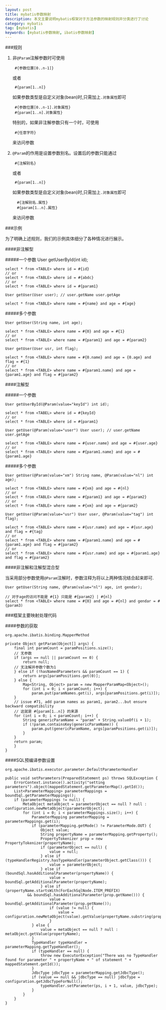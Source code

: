 ```yaml
---
layout: post
title: mybatis参数映射
description: 本文主要说明mybatis框架对于方法参数的映射规则并分类进行了讨论
category: mybatis
tag: [mybatis]
keywords: [mybatis参数映射, ibatis参数映射]
---
```


###规则 

1. 非`@Param`注解参数时可使用

        #{参数位置[0..n-1]}
        
    或者
    
        #{param[1..n]}
    
    如果参数类型是自定义对象(bean)时,只需加上`.对象属性`即可
    
        #{参数位置[0..n-1].对象属性}
        #{param[1..n].对象属性}
        
    特别的，如果非注解参数只有一个时，可使用
        
        #{任意字符}
        
    来访问参数
    
2. `@Param`的作用是设置参数别名。设置后的参数只能通过
        
        #{注解别名}
            
    或者
    
        #{param[1..n]}     
    
    如果参数类型是自定义对象(bean)时,只需加上`.对象属性`即可
    
         #{注解别名.属性}
         #{param[1..n].属性}

    来访问参数
    
###示例

为了明确上述规则，我们的示例具体细分了各种情况进行展示。

####非注解型

#####一个参数
    User getUserById(int id);
    
    select * from <TABLE> where id = #{id}
    // or
    select * from <TABLE> where id = #{abdc}
    // or
    select * from <TABLE> where id = #{param1}
    
    User getUser(User user); // user.getName user.getAge 
    
    select * from <TABLE> where name = #{name} and age = #{age}
    
#####多个参数

    User getUser(String name, int age);  
        
    select * from <TABLE> where name = #{0} and age = #{1}  
    // or  
    select * from <TABLE> where name = #{param1} and age = #{param2}  
     
    User getUser(User usr, int flag);  
    
    select * from <TABLE> where name = #{0.name} and age = {0.age} and flag = #{1}  
    // or  
    select * from <TABLE> where name = #{param1.name} and age = {param1.age} and flag = #{param2}
    
####注解型

#####一个参数
 
    User getUserById(@Param(value="keyId") int id);  

    select * from <TABEL> where id = #{keyId}  
    // or  
    select * from <TABLE> where id = #{param1}  
         
    User getUser(@Param(value="user") User user); // user.getName user.getAge  
    
    select * from <TABLE> where name = #{user.name} and age = #{user.age}  
    // or  
    select * from <TABLE> where name = #{param1.name} and age = #{param1.age}

#####多个参数

    User getUser(@Param(value="xm") String name, @Param(value="nl") int age);  

    select * from <TABLE> where name = #{xm} and age = #{nl}  
    // or  
    select * from <TABLE> where name = #{param1} and age = #{param2}  
    // or  
    select * from <TABLE> where name = #{xm} and age = #{param2}  
  
    User getUser(@Param(value="usr") User user, @Param(value="tag") int flag); 
    
    select * from <TABLE> where name = #{usr.name} and age = #{usr.age} and flag = #{tag}  
    // or  
    select * from <TABLE> where name = #{param1.name} and age = #{param1.age} and flag = #{param2}  
    // or  
    select * from <TABLE> where name = #{usr.name} and age = #{param1.age} and flag = #{param2}

####非注解和注解型混合型

当采用部分参数使用`@Param`注解时，参数注释为将以上两种情况结合起来即可.

    User getUser(String name, @Param(value="nl") age, int gendar);  
  
    // 对于age的访问不能是 #{1} 只能是 #{param2} | #{nl}  
    select * from <TABLE> where name = #{0} and age = #{nl} and gendar = #{param3)

###框架主要映射处理代码

####参数的获取

`org.apache.ibatis.binding.MapperMethod`

    private Object getParam(Object[] args) {  
        final int paramCount = paramPositions.size();  
        // 无参数  
        if (args == null || paramCount == 0) {  
            return null;  
        // 无注解并参数个数为1  
        } else if (!hasNamedParameters && paramCount == 1) {  
            return args[paramPositions.get(0)];  
        } else {  
            Map<String, Object> param = new MapperParamMap<Object>();  
            for (int i = 0; i < paramCount; i++) {  
                param.put(paramNames.get(i), args[paramPositions.get(i)]);  
        }  
        // issue #71, add param names as param1, param2...but ensure backward compatibility  
        // 这就是 #{param[1..n]} 的来源  
        for (int i = 0; i < paramCount; i++) {  
            String genericParamName = "param" + String.valueOf(i + 1);  
            if (!param.containsKey(genericParamName)) {  
                param.put(genericParamName, args[paramPositions.get(i)]);  
            }  
        }  
        return param;  
        }  
    }

####SQL预编译参数设置

`org.apache.ibatis.executor.parameter.DefaultParameterHandler`
  
    public void setParameters(PreparedStatement ps) throws SQLException {  
        ErrorContext.instance().activity("setting parameters").object(mappedStatement.getParameterMap().getId());  
        List<ParameterMapping> parameterMappings = boundSql.getParameterMappings();  
        if (parameterMappings != null) {  
            MetaObject metaObject = parameterObject == null ? null : configuration.newMetaObject(parameterObject);  
            for (int i = 0; i < parameterMappings.size(); i++) {  
                ParameterMapping parameterMapping = parameterMappings.get(i);  
                if (parameterMapping.getMode() != ParameterMode.OUT) {  
                    Object value;  
                    String propertyName = parameterMapping.getProperty();  
                    PropertyTokenizer prop = new PropertyTokenizer(propertyName);  
                    if (parameterObject == null) {  
                        value = null;  
                    } else if (typeHandlerRegistry.hasTypeHandler(parameterObject.getClass())) {  
                        value = parameterObject;  
                    } else if (boundSql.hasAdditionalParameter(propertyName)) {  
                        value = boundSql.getAdditionalParameter(propertyName);  
                    } else if (propertyName.startsWith(ForEachSqlNode.ITEM_PREFIX)  
              && boundSql.hasAdditionalParameter(prop.getName())) {  
                        value = boundSql.getAdditionalParameter(prop.getName());  
                        if (value != null) {  
                            value = configuration.newMetaObject(value).getValue(propertyName.substring(prop.getName().length()));  
                        }  
                } else {  
                    value = metaObject == null ? null : metaObject.getValue(propertyName);  
                }  
                TypeHandler typeHandler = parameterMapping.getTypeHandler();  
                if (typeHandler == null) {  
                    throw new ExecutorException("There was no TypeHandler found for parameter " + propertyName + " of statement " + mappedStatement.getId());  
                }  
                JdbcType jdbcType = parameterMapping.getJdbcType();  
                if (value == null && jdbcType == null) jdbcType = configuration.getJdbcTypeForNull();  
                    typeHandler.setParameter(ps, i + 1, value, jdbcType);  
                }  
            }  
        }  
    }
